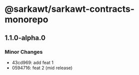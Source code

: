 # @sarkawt/sarkawt-contracts-monorepo

## 1.1.0-alpha.0

### Minor Changes

- 43cd969: add feat 1
- 0594716: feat 2 (mid release)
